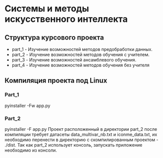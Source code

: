# Системы и методы искусственного интеллекта
## Структура курсового проекта 
+ part_1 - Изучение возможностей методов предобработки данных.
+ part_2 - Изучение возможностей методов обучения с учителем.
+ part_3 - Изучение возможностей ансамблевого обучения.
+ part_4 - Изучение возможностей методов обучения без учителя

## Компиляция проекта под Linux
### Part_1
pyinstaller -Fw app.py

### Part_2
pyinstaller -F app.py
Проект расположенный в директории part_2 после компиляции требует датасеты data_multivar_nb.txt и iconme_data.txt, их необходимо перенести в директорию с скомпилированным проектом - ./dist.
Так как part_2 использует консоль, запускать приложение необходимо из консоли.